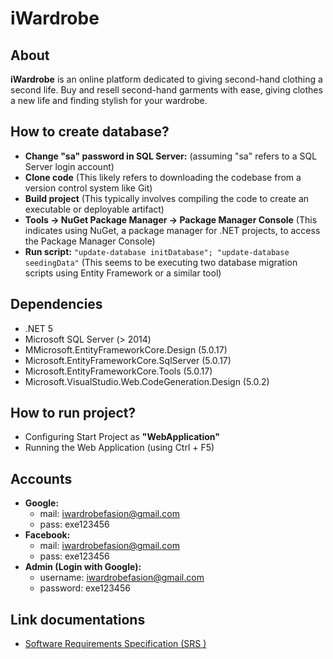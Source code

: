 # iWardrobe
## About
**iWardrobe** is an online platform dedicated to giving second-hand clothing a second life. Buy and resell second-hand garments with ease, giving clothes a new life and finding stylish for your wardrobe.
## How to create database?
-   **Change "sa" password in SQL Server:** (assuming "sa" refers to a SQL Server login account)
-   **Clone code** (This likely refers to downloading the codebase from a version control system like Git)
-   **Build project** (This typically involves compiling the code to create an executable or deployable artifact)
-   **Tools -> NuGet Package Manager -> Package Manager Console** (This indicates using NuGet, a package manager for .NET projects, to access the Package Manager Console)
-   **Run script:** `"update-database initDatabase"; "update-database seedingData"` (This seems to be executing two database migration scripts using Entity Framework or a similar tool)
  
## Dependencies
- .NET 5
- Microsoft SQL Server (> 2014)
- MMicrosoft.EntityFrameworkCore.Design (5.0.17)
- Microsoft.EntityFrameworkCore.SqlServer (5.0.17)
- Microsoft.EntityFrameworkCore.Tools (5.0.17)
- Microsoft.VisualStudio.Web.CodeGeneration.Design (5.0.2)

## How to run project?
- Configuring Start Project as **"WebApplication"**
- Running the Web Application (using Ctrl + F5)

## Accounts
- **Google:**
  - mail: iwardrobefasion@gmail.com
  - pass: exe123456
- **Facebook:**
  - mail: iwardrobefasion@gmail.com
  - pass: exe123456
- **Admin (Login with Google):**
  - username: iwardrobefasion@gmail.com
  - password: exe123456
## Link documentations
 - [Software Requirements Specification (SRS )](https://docs.google.com/document/d/17YK8yWZdzPX3plhuRhdjk4wDUo_cBSKN/edit?fbclid=IwAR1kfA3R6KvTUfIC1mt2FoZi2hrCVKLgs8MXzNsJA4U679Qc1cG_w0uaMt0&pli=1)
  
